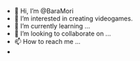 - 👋 Hi, I’m @BaraMori
- 👀 I’m interested in creating videogames.
- 🌱 I’m currently learning ...
- 💞️ I’m looking to collaborate on ...
- 📫 How to reach me ...
- 

<!---
BaraMori/BaraMori is a ✨ special ✨ repository because its `README.md` (this file) appears on your GitHub profile.
You can click the Preview link to take a look at your changes.
--->
